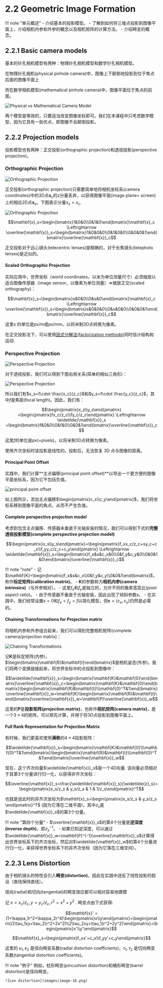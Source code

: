 
# 2.2 Geometric Image Formation

!!! note "单元概述"
    - 介绍基本的投影模型。
    - 了解到如何将三维点投影到图像平面上，介绍相机内参和外参的概念以及相机矩阵的计算方法。
    - 介绍畸变的概念。

## 2.2.1 Basic camera models

基本的针孔相机模型有两种：物理针孔相机模型和数学针孔相机模型。

在物理针孔相机(physical pinhole camera)中，图像上下颠倒地投影到位于焦点后面的图像平面上

而在数学相机模型(mathematical pinhole camera)中，图像平面位于焦点的前面。

![Physical vs Mathematical Camera Model](images/image-8.png)

两个模型是等效的，只要适当改变图像坐标即可。我们在本课程中只考虑数学模型，因为它具有一些优点，即图像不会颠倒投影。

## 2.2.2 Projection models

投影模型也有两种：正交投影(orthographic projection)和透视投影(perspective projection)。

### Orthographic Projection

![Orthographic Projection](images/image-9.png)

正交投影(orthographic projection)只需要简单地将相机坐标系(camera coordinates)中的3D点$\mathbf{x}_c$的z分量丢弃，以获得图像平面(image plane= screen)上的相应2D点$\mathbf{x}_s$。下图表示分量$x_s = x_c$.

![Orthographic Projection](images/image-10.png)

$$\mathbf{x}_s=\begin{bmatrix}1&0&0\\0&1&0\end{bmatrix}\mathbf{x}_c
\Leftrightarrow \overline{\mathbf{x}}_s=\begin{bmatrix}1&0&0&0\\0&1&0&0\\0&0&0&1\end{bmatrix}\overline{\mathbf{x}}_c$$

正交投影对于远心镜头(telecentric lenses)是精确的，对于长焦镜头(telephoto lenses)是近似的。

#### Scaled Orthographic Projection

实际应用中，世界坐标（world coordinates，以米为单位测量尺寸）必须缩放以适合图像传感器（image sensor，以像素为单位测量）⇒缩放正交(scaled orthography)：

$$\mathbf{x}_s=\begin{bmatrix}s&0&0\\0&s&0\end{bmatrix}\mathbf{x}_c
\Leftrightarrow \overline{\mathbf{x}}_s=\begin{bmatrix}s&0&0&0\\0&s&0&0\\0&0&0&1\end{bmatrix}\overline{\mathbf{x}}_c$$

这里$s$ 的单位是px/m或px/mm，以将米制3D点转换为像素。

在正交投影法下，可以使用[因式分解法(factorization methods)]()同时估计结构和运动.

### Perspective Projection

![Perspective Projection](images/image-11.png)

对于透视投影，我们可以得到下图右侧关系(简单的相似三角形)：

![Perspective Projection](images/image-12.png)

所以我们有$x_s=f\cdot \frac{x_c}{z_c}$和$y_s=f\cdot \frac{y_c}{z_c}$，其中$f$是焦距(focal length)。因此，我们有：

$$\begin{pmatrix}x_s\\y_s\end{pmatrix}
=\begin{pmatrix}fx_c/z_c\\fy_c/z_c\end{pmatrix}
\Leftrightarrow
\widetilde{\mathbf{x}}_s
=\begin{bmatrix}f&0&0\\0&f&0\\0&0&1\end{bmatrix}\overline{\mathbf{x}}_c$$

这里$f$的单位是px(=pixels)，以将米制3D点转换为像素。

使用齐次坐标时该投影是线性的。投影后，无法恢复 3D 点与图像的距离。

#### Principal Point Offset

实践中，我们计算**主点偏移(principal point offset)**以导出一个更方便的图像平面坐标系，因为它不包括负值。

![principal point offset](images/image-14.png)

如上图所示，添加主点偏移$\begin{pmatrix}c_x\\c_y\end{pmatrix}$，我们将坐标系移到图像平面的角点，从而不产生负值。

#### Complete perspective projection model

考虑到包含主点偏移、传感器未垂直于光轴安装的情况，我们可以得到下式的**完整透视投影模型(complete perspective projection model)**

$$\begin{pmatrix}x_s\\y_s\end{pmatrix}=\begin{pmatrix}f_xx_c/z_c+sy_c+c_x\\f_yy_c/z_c+c_y\end{pmatrix} \Leftrightarrow \widetilde{\mathbf{x}}_s=\begin{bmatrix}f_x&s&c_x&0\\0&f_y&c_y&0\\0&0&1&0\end{bmatrix}\overline{\mathbf{x}}_c$$

!!! note "note"
    - 记$\mathbf{K}=\begin{bmatrix}f_x&s&c_x\\0&f_y&c_y\\0&0&1\end{bmatrix}$，称作**标定矩阵(calibration matrix)**。
    - $\mathbf{K}$的参数称为**相机内参(camera intrinsics)**（与外参相对）。
    - 这里$f_x$和$f_y$是独立的，允许不同的像素宽高比(pixel aspect ratio)。
    - 由于传感器不垂直于光轴安装，因此出现了倾斜参数$s$。
    - 在实践中，我们经常设置$s=0$和$f_x=f_y=f$以简化模型，但$\mathbf{c}=(c_x,c_y)$仍然是必需的。

#### Chaining Transformations for Projection matrix

将相机内参和外参组合起来，我们可以得到完整相机矩阵(complete camera/projection matrix)：

![Chaining Transformations](images/image-15.png)

记$\mathbf{K}$是标定矩阵(内参)，$\begin{bmatrix}\mathbf{R}&\mathbf{t}\end{bmatrix}$是相机姿态(外参)。我们将两个变换链接起来，将世界坐标中的点投影到图像中：

$$\widetilde{\mathbf{x}}_s=\begin{bmatrix}\mathbf{K}&\mathbf{0}\end{bmatrix}\overline{\mathbf{x}}_c=\begin{bmatrix}\mathbf{K}&\mathbf{0}\end{bmatrix}\begin{bmatrix}\mathbf{R}&\mathbf{t}\\\mathbf{0}^T&1\end{bmatrix}\overline{\mathbf{x}}_w=\mathbf{K}\begin{bmatrix}\mathbf{R}&\mathbf{t}\end{bmatrix}\overline{\mathbf{x}}_w=\mathbf{P}\overline{\mathbf{x}}_w$$

这里的$\mathbf{P}$是**投影矩阵(projection matrix)**，也称作**相机矩阵(camera matrix)**，是一个$3\times 4$的矩阵，可以预先计算，并用于将3D点投影到图像平面上。

#### Full Rank Representation for Projection Matrix

有时候，我们更喜欢使用**满秩**的$4\times 4$投影矩阵：

$$\widetilde{\mathbf{x}}_s=\begin{bmatrix}\mathbf{K}&\mathbf{0}\\\mathbf{0}^T&1\end{bmatrix}\begin{bmatrix}\mathbf{R}&\mathbf{t}\\\mathbf{0}^T&1\end{bmatrix}\overline{\mathbf{x}}_w$$

现在，这个齐次向量$\widetilde{\mathbf{x}}_s$是一个4D向量. 该向量必须相对于其第3个分量进行归一化，以获得非齐次坐标：

$$\overline{\mathbf{x}}_s=\frac{\widetilde{\mathbf{x}}_s}{\widetilde{z}_s}= \begin{pmatrix}x_s/z_s & y_s/z_s & 1 & 1/z_s\end{pmatrix}^T$$

也就是说此时的非齐次坐标为$\mathbf{x}_s=\begin{pmatrix}x_s/z_s & y_s/z_s \end{pmatrix}^T$ (因为它落在二维平面)，其中$z_s$是$\widetilde{\mathbf{x}}_s$的第3个分量。

!!! note "第四个分量"
    - $\overline{\mathbf{x}}_s$的第4个分量是**逆深度(inverse depth)**，即$z_s^{-1}$。
    - 如果已知逆深度，可以通过$\widetilde{\mathbf{x}}_w=\mathbf{P}^{-1}\overline{\mathbf{x}}_s$计算得出世界坐标系下的齐次坐标，然后对$\widetilde{\mathbf{x}}_w$的第4个分量进行归一化，来获得世界坐标系下的非齐次坐标（因为它落在三维空间）。

## 2.2.3 Lens Distortion

由于相机镜头的特性会引入**畸变(distortion)**，因此在实践中违反了线性投影的假设（直线保持直线）。

径向(radial)和切向(tangential)的畸变效应都可以相对容易地建模

记 $x = x_c/z_c, y = y_c/z_c, r^2 = x^2 + y^2$ . 畸变点由下式获得:

$$\mathbf{x}' = (1+\kappa_1r^2+\kappa_2r^4)\begin{pmatrix}x\\y\end{pmatrix}+\begin{pmatrix}2\tau_1xy+\tau_2(r^2+2x^2)\\2\tau_2xy+\tau_1(r^2+2y^2)\end{pmatrix}=\begin{pmatrix}x'\\y'\end{pmatrix}$$

$$\mathbf{x}_s=\begin{pmatrix}f_xx'+c_x\\f_yy'+c_y\end{pmatrix}$$

这里的 $\kappa_1, \kappa_2$ 是径向畸变系数(radial distortion coefficients)，$\tau_1, \tau_2$ 是切向畸变系数(tangential distortion coefficients)。

!!! note "例子"
    例如，枕形畸变(pincushion distortion)和桶形畸变(barrel distortion)是径向畸变。

    ![Len distortion](images/image-16.png)
